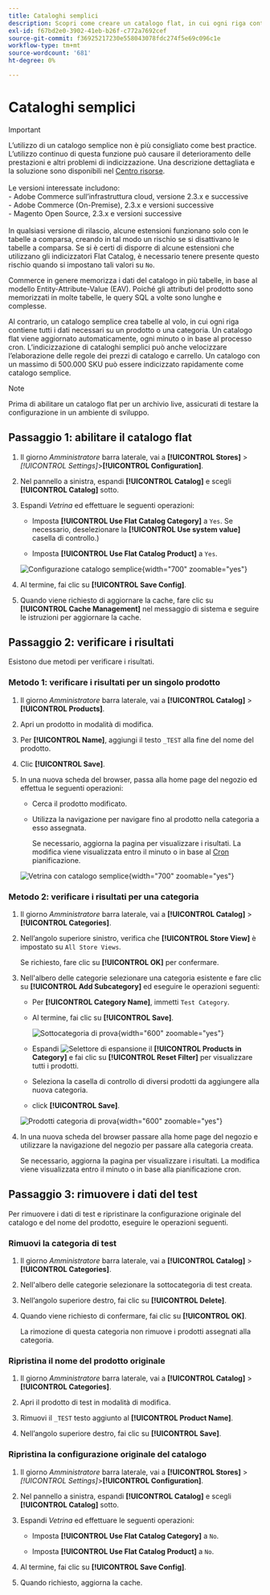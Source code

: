 ```yaml
---
title: Cataloghi semplici
description: Scopri come creare un catalogo flat, in cui ogni riga contiene tutti i dati necessari su un prodotto o una categoria.
exl-id: f67bd2e0-3902-41eb-b26f-c772a7692cef
source-git-commit: f36925217230e558043078fdc274f5e69c096c1e
workflow-type: tm+mt
source-wordcount: '681'
ht-degree: 0%

---
```


# Cataloghi semplici

>[!IMPORTANT]
>
>L’utilizzo di un catalogo semplice non è più consigliato come best practice. L’utilizzo continuo di questa funzione può causare il deterioramento delle prestazioni e altri problemi di indicizzazione. Una descrizione dettagliata e la soluzione sono disponibili nel [Centro risorse](https://experienceleague.adobe.com/docs/commerce-knowledge-base/kb/troubleshooting/miscellaneous/slow-performance-slow-and-long-running-crons.html).<br/><br/>Le versioni interessate includono: <br/>- Adobe Commerce sull’infrastruttura cloud, versione 2.3.x e successive<br/>- Adobe Commerce (On-Premise), 2.3.x e versioni successive<br/>- Magento Open Source, 2.3.x e versioni successive <br/><br/>In qualsiasi versione di rilascio, alcune estensioni funzionano solo con le tabelle a comparsa, creando in tal modo un rischio se si disattivano le tabelle a comparsa. Se si è certi di disporre di alcune estensioni che utilizzano gli indicizzatori Flat Catalog, è necessario tenere presente questo rischio quando si impostano tali valori su `No`.

Commerce in genere memorizza i dati del catalogo in più tabelle, in base al modello Entity-Attribute-Value (EAV). Poiché gli attributi del prodotto sono memorizzati in molte tabelle, le query SQL a volte sono lunghe e complesse.

Al contrario, un catalogo semplice crea tabelle al volo, in cui ogni riga contiene tutti i dati necessari su un prodotto o una categoria. Un catalogo flat viene aggiornato automaticamente, ogni minuto o in base al processo cron. L’indicizzazione di cataloghi semplici può anche velocizzare l’elaborazione delle regole dei prezzi di catalogo e carrello. Un catalogo con un massimo di 500.000 SKU può essere indicizzato rapidamente come catalogo semplice.

>[!NOTE]
>
>Prima di abilitare un catalogo flat per un archivio live, assicurati di testare la configurazione in un ambiente di sviluppo.

## Passaggio 1: abilitare il catalogo flat

1. Il giorno _Amministratore_ barra laterale, vai a **[!UICONTROL Stores]** > _[!UICONTROL Settings]_>**[!UICONTROL Configuration]**.

1. Nel pannello a sinistra, espandi **[!UICONTROL Catalog]** e scegli **[!UICONTROL Catalog]** sotto.

1. Espandi _Vetrina_ ed effettuare le seguenti operazioni:

   - Imposta **[!UICONTROL Use Flat Catalog Category]** a `Yes`. Se necessario, deselezionare la **[!UICONTROL Use system value]** casella di controllo.)

   - Imposta **[!UICONTROL Use Flat Catalog Product]** a `Yes`.

   ![Configurazione catalogo semplice](./assets/use-flat-catalog.png){width="700" zoomable="yes"}

1. Al termine, fai clic su **[!UICONTROL Save Config]**.

1. Quando viene richiesto di aggiornare la cache, fare clic su **[!UICONTROL Cache Management]** nel messaggio di sistema e seguire le istruzioni per aggiornare la cache.

## Passaggio 2: verificare i risultati

Esistono due metodi per verificare i risultati.

### Metodo 1: verificare i risultati per un singolo prodotto

1. Il giorno _Amministratore_ barra laterale, vai a **[!UICONTROL Catalog]** > **[!UICONTROL Products]**.

1. Apri un prodotto in modalità di modifica.

1. Per **[!UICONTROL Name]**, aggiungi il testo `_TEST` alla fine del nome del prodotto.

1. Clic **[!UICONTROL Save]**.

1. In una nuova scheda del browser, passa alla home page del negozio ed effettua le seguenti operazioni:

   - Cerca il prodotto modificato.

   - Utilizza la navigazione per navigare fino al prodotto nella categoria a esso assegnata.

     Se necessario, aggiorna la pagina per visualizzare i risultati. La modifica viene visualizzata entro il minuto o in base al [Cron](../systems/cron.md) pianificazione.

   ![Vetrina con catalogo semplice](./assets/storefront-flat-catalog-enabled.png){width="700" zoomable="yes"}

### Metodo 2: verificare i risultati per una categoria

1. Il giorno _Amministratore_ barra laterale, vai a **[!UICONTROL Catalog]** > **[!UICONTROL Categories]**.

1. Nell’angolo superiore sinistro, verifica che **[!UICONTROL Store View]** è impostato su `All Store Views`.

   Se richiesto, fare clic su **[!UICONTROL OK]** per confermare.

1. Nell&#39;albero delle categorie selezionare una categoria esistente e fare clic su **[!UICONTROL Add Subcategory]** ed eseguire le operazioni seguenti:

   - Per **[!UICONTROL Category Name]**, immetti `Test Category`.

   - Al termine, fai clic su **[!UICONTROL Save]**.

     ![Sottocategoria di prova](./assets/catalog-flat-test-category.png){width="600" zoomable="yes"}

   - Espandi ![Selettore di espansione](../assets/icon-display-expand.png) il **[!UICONTROL Products in Category]** e fai clic su **[!UICONTROL Reset Filter]** per visualizzare tutti i prodotti.

   - Seleziona la casella di controllo di diversi prodotti da aggiungere alla nuova categoria.

   - click **[!UICONTROL Save]**.

   ![Prodotti categoria di prova](./assets/catalog-flat-test-category-products.png){width="600" zoomable="yes"}

1. In una nuova scheda del browser passare alla home page del negozio e utilizzare la navigazione del negozio per passare alla categoria creata.

   Se necessario, aggiorna la pagina per visualizzare i risultati. La modifica viene visualizzata entro il minuto o in base alla pianificazione cron.

## Passaggio 3: rimuovere i dati del test

Per rimuovere i dati di test e ripristinare la configurazione originale del catalogo e del nome del prodotto, eseguire le operazioni seguenti.

### Rimuovi la categoria di test

1. Il giorno _Amministratore_ barra laterale, vai a **[!UICONTROL Catalog]** > **[!UICONTROL Categories]**.

1. Nell&#39;albero delle categorie selezionare la sottocategoria di test creata.

1. Nell’angolo superiore destro, fai clic su **[!UICONTROL Delete]**.

1. Quando viene richiesto di confermare, fai clic su **[!UICONTROL OK]**.

   La rimozione di questa categoria non rimuove i prodotti assegnati alla categoria.

### Ripristina il nome del prodotto originale

1. Il giorno _Amministratore_ barra laterale, vai a **[!UICONTROL Catalog]** > **[!UICONTROL Categories]**.

1. Apri il prodotto di test in modalità di modifica.

1. Rimuovi il `_TEST` testo aggiunto al **[!UICONTROL Product Name]**.

1. Nell’angolo superiore destro, fai clic su **[!UICONTROL Save]**.

### Ripristina la configurazione originale del catalogo

1. Il giorno _Amministratore_ barra laterale, vai a **[!UICONTROL Stores]** > _[!UICONTROL Settings]_>**[!UICONTROL Configuration]**.

1. Nel pannello a sinistra, espandi **[!UICONTROL Catalog]** e scegli **[!UICONTROL Catalog]** sotto.

1. Espandi _Vetrina_ ed effettuare le seguenti operazioni:

   - Imposta **[!UICONTROL Use Flat Catalog Category]** a `No`.

   - Imposta **[!UICONTROL Use Flat Catalog Product]** a `No`.

1. Al termine, fai clic su **[!UICONTROL Save Config]**.

1. Quando richiesto, aggiorna la cache.
